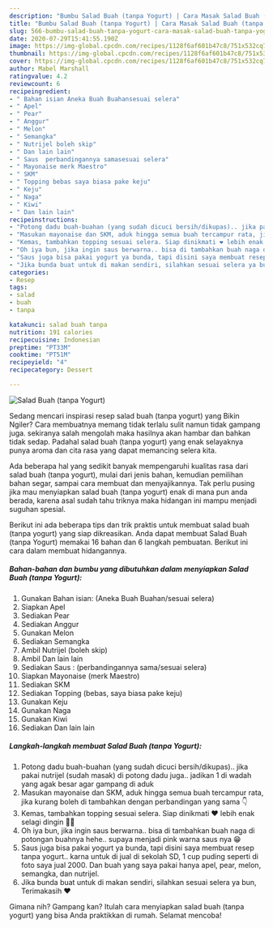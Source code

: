 ```yaml
---
description: "Bumbu Salad Buah (tanpa Yogurt) | Cara Masak Salad Buah (tanpa Yogurt) Yang Enak Banget"
title: "Bumbu Salad Buah (tanpa Yogurt) | Cara Masak Salad Buah (tanpa Yogurt) Yang Enak Banget"
slug: 566-bumbu-salad-buah-tanpa-yogurt-cara-masak-salad-buah-tanpa-yogurt-yang-enak-banget
date: 2020-07-29T15:41:55.190Z
image: https://img-global.cpcdn.com/recipes/1128f6af601b47c8/751x532cq70/salad-buah-tanpa-yogurt-foto-resep-utama.jpg
thumbnail: https://img-global.cpcdn.com/recipes/1128f6af601b47c8/751x532cq70/salad-buah-tanpa-yogurt-foto-resep-utama.jpg
cover: https://img-global.cpcdn.com/recipes/1128f6af601b47c8/751x532cq70/salad-buah-tanpa-yogurt-foto-resep-utama.jpg
author: Mabel Marshall
ratingvalue: 4.2
reviewcount: 6
recipeingredient:
- " Bahan isian Aneka Buah Buahansesuai selera"
- " Apel"
- " Pear"
- " Anggur"
- " Melon"
- " Semangka"
- " Nutrijel boleh skip"
- " Dan lain lain"
- " Saus  perbandingannya samasesuai selera"
- " Mayonaise merk Maestro"
- " SKM"
- " Topping bebas saya biasa pake keju"
- " Keju"
- " Naga"
- " Kiwi"
- " Dan lain lain"
recipeinstructions:
- "Potong dadu buah-buahan (yang sudah dicuci bersih/dikupas).. jika pakai nutrijel (sudah masak) di potong dadu juga.. jadikan 1 di wadah yang agak besar agar gampang di aduk"
- "Masukan mayonaise dan SKM, aduk hingga semua buah tercampur rata, jika kurang boleh di tambahkan dengan perbandingan yang sama 👇"
- "Kemas, tambahkan topping sesuai selera. Siap dinikmati ❤️ lebih enak selagi dingin 🥰🥳"
- "Oh iya bun, jika ingin saus berwarna.. bisa di tambahkan buah naga di potongan buahnya hehe.. supaya menjadi pink warna saus nya 😁"
- "Saus juga bisa pakai yogurt ya bunda, tapi disini saya membuat resep tanpa yogurt.. karna untuk di jual di sekolah SD, 1 cup puding seperti di foto saya jual 2000. Dan buah yang saya pakai hanya apel, pear, melon, semangka, dan nutrijel."
- "Jika bunda buat untuk di makan sendiri, silahkan sesuai selera ya bun, Terimakasih ❤️"
categories:
- Resep
tags:
- salad
- buah
- tanpa

katakunci: salad buah tanpa 
nutrition: 191 calories
recipecuisine: Indonesian
preptime: "PT33M"
cooktime: "PT51M"
recipeyield: "4"
recipecategory: Dessert

---
```



![Salad Buah (tanpa Yogurt)](https://img-global.cpcdn.com/recipes/1128f6af601b47c8/751x532cq70/salad-buah-tanpa-yogurt-foto-resep-utama.jpg)

Sedang mencari inspirasi resep salad buah (tanpa yogurt) yang Bikin Ngiler? Cara membuatnya memang tidak terlalu sulit namun tidak gampang juga. sekiranya salah mengolah maka hasilnya akan hambar dan bahkan tidak sedap. Padahal salad buah (tanpa yogurt) yang enak selayaknya punya aroma dan cita rasa yang dapat memancing selera kita.

Ada beberapa hal yang sedikit banyak mempengaruhi kualitas rasa dari salad buah (tanpa yogurt), mulai dari jenis bahan, kemudian pemilihan bahan segar, sampai cara membuat dan menyajikannya. Tak perlu pusing jika mau menyiapkan salad buah (tanpa yogurt) enak di mana pun anda berada, karena asal sudah tahu triknya maka hidangan ini mampu menjadi suguhan spesial.




Berikut ini ada beberapa tips dan trik praktis untuk membuat salad buah (tanpa yogurt) yang siap dikreasikan. Anda dapat membuat Salad Buah (tanpa Yogurt) memakai 16 bahan dan 6 langkah pembuatan. Berikut ini cara dalam membuat hidangannya.

<!--inarticleads1-->

##### Bahan-bahan dan bumbu yang dibutuhkan dalam menyiapkan Salad Buah (tanpa Yogurt):

1. Gunakan  Bahan isian: (Aneka Buah Buahan/sesuai selera)
1. Siapkan  Apel
1. Sediakan  Pear
1. Sediakan  Anggur
1. Gunakan  Melon
1. Sediakan  Semangka
1. Ambil  Nutrijel (boleh skip)
1. Ambil  Dan lain lain
1. Sediakan  Saus : (perbandingannya sama/sesuai selera)
1. Siapkan  Mayonaise (merk Maestro)
1. Sediakan  SKM
1. Sediakan  Topping (bebas, saya biasa pake keju)
1. Gunakan  Keju
1. Gunakan  Naga
1. Gunakan  Kiwi
1. Sediakan  Dan lain lain




<!--inarticleads2-->

##### Langkah-langkah membuat Salad Buah (tanpa Yogurt):

1. Potong dadu buah-buahan (yang sudah dicuci bersih/dikupas).. jika pakai nutrijel (sudah masak) di potong dadu juga.. jadikan 1 di wadah yang agak besar agar gampang di aduk
1. Masukan mayonaise dan SKM, aduk hingga semua buah tercampur rata, jika kurang boleh di tambahkan dengan perbandingan yang sama 👇
1. Kemas, tambahkan topping sesuai selera. Siap dinikmati ❤️ lebih enak selagi dingin 🥰🥳
1. Oh iya bun, jika ingin saus berwarna.. bisa di tambahkan buah naga di potongan buahnya hehe.. supaya menjadi pink warna saus nya 😁
1. Saus juga bisa pakai yogurt ya bunda, tapi disini saya membuat resep tanpa yogurt.. karna untuk di jual di sekolah SD, 1 cup puding seperti di foto saya jual 2000. Dan buah yang saya pakai hanya apel, pear, melon, semangka, dan nutrijel.
1. Jika bunda buat untuk di makan sendiri, silahkan sesuai selera ya bun, Terimakasih ❤️




Gimana nih? Gampang kan? Itulah cara menyiapkan salad buah (tanpa yogurt) yang bisa Anda praktikkan di rumah. Selamat mencoba!

